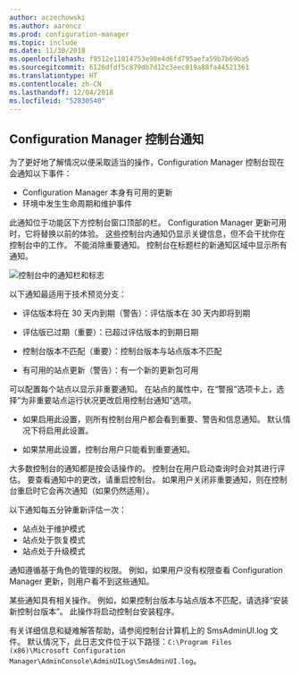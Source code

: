 ```yaml
---
author: aczechowski
ms.author: aaroncz
ms.prod: configuration-manager
ms.topic: include
ms.date: 11/30/2018
ms.openlocfilehash: f9512e11014753e90e4d6fd795aefa59b7b69ba5
ms.sourcegitcommit: 6126dfdf5c879db7d12c3eec019a88fa44521361
ms.translationtype: HT
ms.contentlocale: zh-CN
ms.lasthandoff: 12/04/2018
ms.locfileid: "52830540"
---
```

## <a name="bkmk_notify"></a> Configuration Manager 控制台通知
<!--1318035--> 为了更好地了解情况以便采取适当的操作，Configuration Manager 控制台现在会通知以下事件：
- Configuration Manager 本身有可用的更新
- 环境中发生生命周期和维护事件

此通知位于功能区下方控制台窗口顶部的栏。 Configuration Manager 更新可用时，它将替换以前的体验。 这些控制台内通知仍显示关键信息，但不会干扰你在控制台中的工作。 不能消除重要通知。 控制台在标题栏的新通知区域中显示所有通知。 

![控制台中的通知栏和标志](../../media/1318035-notify-eval-version-expired.png)

以下通知最适用于技术预览分支：  

- 评估版本将在 30 天内到期（警告）：评估版本在 30 天内即将到期  

- 评估版已过期（重要）：已超过评估版本的到期日期  

- 控制台版本不匹配（重要）：控制台版本与站点版本不匹配  

- 有可用的站点更新（警告）：有一个新的更新包可用  


可以配置每个站点以显示非重要通知。 在站点的属性中，在“警报”选项卡上，选择“为非重要站点运行状况更改启用控制台通知”选项。 

- 如果启用此设置，则所有控制台用户都会看到重要、警告和信息通知。 默认情况下将启用此设置。  

- 如果禁用此设置，控制台用户只能看到重要通知。  

大多数控制台的通知都是按会话操作的。 控制台在用户启动查询时会对其进行评估。 要查看通知中的更改，请重启控制台。 如果用户关闭非重要通知，则在控制台重启时它会再次通知（如果仍然适用）。 

以下通知每五分钟重新评估一次：
- 站点处于维护模式  
- 站点处于恢复模式  
- 站点处于升级模式  

通知遵循基于角色的管理的权限。 例如，如果用户没有权限查看 Configuration Manager 更新，则用户看不到这些通知。

某些通知具有相关操作。 例如，如果控制台版本与站点版本不匹配，请选择“安装新控制台版本”。 此操作将启动控制台安装程序。 

有关详细信息和疑难解答帮助，请参阅控制台计算机上的 SmsAdminUI.log 文件。 默认情况下，此日志文件位于以下路径：`C:\Program Files (x86)\Microsoft Configuration Manager\AdminConsole\AdminUILog\SmsAdminUI.log`。

